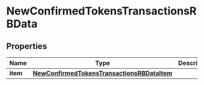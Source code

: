 

# NewConfirmedTokensTransactionsRBData


## Properties

Name | Type | Description | Notes
------------ | ------------- | ------------- | -------------
**item** | [**NewConfirmedTokensTransactionsRBDataItem**](NewConfirmedTokensTransactionsRBDataItem.md) |  | 



